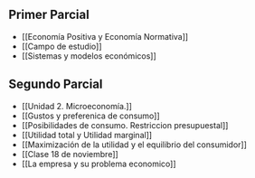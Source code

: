 ## Primer Parcial
- [[Economía Positiva y Economía Normativa]]
- [[Campo de estudio]]
- [[Sistemas y modelos económicos]]

## Segundo Parcial
- [[Unidad 2. Microeconomía.]]
- [[Gustos y preferenica de consumo]] 
-  [[Posibilidades de consumo. Restriccion presupuestal]]
- [[Utilidad total y Utilidad marginal]] 
- [[Maximización de la utilidad y el equilibrio del consumidor]] 
- [[Clase 18 de noviembre]]
- [[La empresa y su problema economico]] 